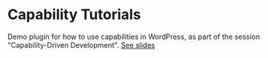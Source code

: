 # Capability Tutorials

Demo plugin for how to use capabilities in WordPress, as part of the session "Capability-Driven Development". [See slides](https://slides.leaves-and-love.net/capability-driven-development/)
